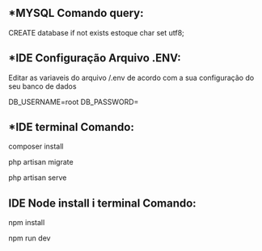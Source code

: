 

## *MYSQL Comando query:

CREATE database if not exists estoque char set utf8;


## *IDE Configuração Arquivo .ENV:

Editar as variaveis do arquivo /.env de acordo com a sua configuração do seu banco de dados

DB_USERNAME=root
DB_PASSWORD=


## *IDE terminal Comando:  

composer install

php artisan migrate

php artisan serve


## IDE Node install i terminal Comando:  


npm install

npm run dev


